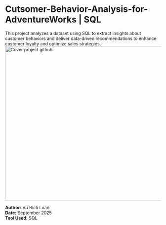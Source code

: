 # Cutsomer-Behavior-Analysis-for-AdventureWorks | SQL
This project analyzes a dataset using SQL to extract insights about customer behaviors and deliver data-driven recommendations to enhance customer loyalty and optimize sales strategies.
<img width="1000" height="500" alt="Cover project github" src="https://github.com/user-attachments/assets/3cd605b4-4298-4a31-8c63-2322021b1967" />

**Author:** Vu Bich Loan <br>
**Date:** September 2025 <br>
**Tool Used:** SQL <br>
